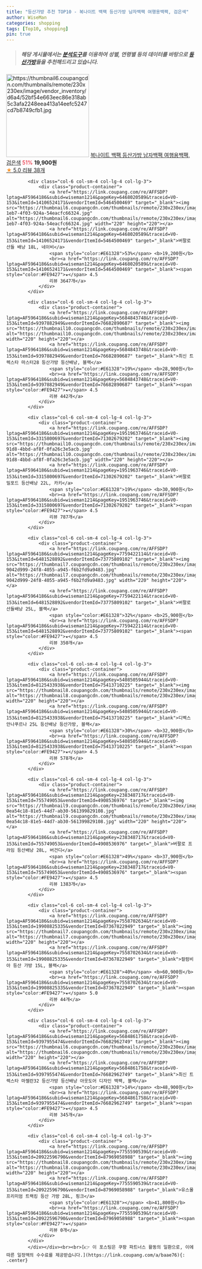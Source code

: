 ```yaml
---
title: "등산가방 추천 TOP10 - 복나이트 백팩 등산가방 남자백팩 여행용백팩, 검은색"
author: WiseMan
categories: shopping
tags: [Top10, shopping]
pin: true
---
```


> ##### 해당 게시물에서는 [**분석도구**](https://itemscout.io/)를 이용하여 **성별**, **연령별** 등의 데이터를 바탕으로 [**등산가방**](https://link.coupang.com/a/baae76)들을 추천해드리고 있습니다.
<div class="container"><div class="row">
            <div class="col-6 col-sm-4 col-lg-4 col-lg-3">
                <div class="product-container">
                    <a href="https://link.coupang.com/re/AFFSDP?lptag=AF5964186&subid=wiseman1214&pageKey=7041329782&traceid=V0-153&itemId=17414053917&vendorItemId=87111630670" target="_blank"><img src="https://thumbnail6.coupangcdn.com/thumbnails/remote/230x230ex/image/vendor_inventory/d6a4/52bf54e663eec86e318ab5c3afa2248eea413a14eefc5247cd7b8749cfb1.jpg" alt="https://thumbnail6.coupangcdn.com/thumbnails/remote/230x230ex/image/vendor_inventory/d6a4/52bf54e663eec86e318ab5c3afa2248eea413a14eefc5247cd7b8749cfb1.jpg" width="220" height="220"></a>
                    <a href="https://link.coupang.com/re/AFFSDP?lptag=AF5964186&subid=wiseman1214&pageKey=7041329782&traceid=V0-153&itemId=17414053917&vendorItemId=87111630670" target="_blank">복나이트 백팩 등산가방 남자백팩 여행용백팩, 검은색</a>
                    <span style="color:#E61328">51%</span> <b>19,900원</b>
                    <br><a href="https://link.coupang.com/re/AFFSDP?lptag=AF5964186&subid=wiseman1214&pageKey=7041329782&traceid=V0-153&itemId=17414053917&vendorItemId=87111630670" target="_blank"><span style="color:#FE9427">★</span> 5.0
                    리뷰 38개</a>
                </div>
            </div>
            
            <div class="col-6 col-sm-4 col-lg-4 col-lg-3">
                <div class="product-container">
                    <a href="https://link.coupang.com/re/AFFSDP?lptag=AF5964186&subid=wiseman1214&pageKey=6468020589&traceid=V0-153&itemId=14106524171&vendorItemId=5464500469" target="_blank"><img src="https://thumbnail6.coupangcdn.com/thumbnails/remote/230x230ex/image/retail/images/2019/10/15/17/5/8aa6f9a7-1eb7-4f03-924a-54eacfc66324.jpg" alt="https://thumbnail6.coupangcdn.com/thumbnails/remote/230x230ex/image/retail/images/2019/10/15/17/5/8aa6f9a7-1eb7-4f03-924a-54eacfc66324.jpg" width="220" height="220"></a>
                    <a href="https://link.coupang.com/re/AFFSDP?lptag=AF5964186&subid=wiseman1214&pageKey=6468020589&traceid=V0-153&itemId=14106524171&vendorItemId=5464500469" target="_blank">버팔로 산들 배낭 18L, 네이비</a>
                    <span style="color:#E61328">53%</span> <b>19,200원</b>
                    <br><a href="https://link.coupang.com/re/AFFSDP?lptag=AF5964186&subid=wiseman1214&pageKey=6468020589&traceid=V0-153&itemId=14106524171&vendorItemId=5464500469" target="_blank"><span style="color:#FE9427">★</span> 4.5
                    리뷰 3647개</a>
                </div>
            </div>
            
            <div class="col-6 col-sm-4 col-lg-4 col-lg-3">
                <div class="product-container">
                    <a href="https://link.coupang.com/re/AFFSDP?lptag=AF5964186&subid=wiseman1214&pageKey=5684843748&traceid=V0-153&itemId=9397882949&vendorItemId=76682890687" target="_blank"><img src="https://thumbnail10.coupangcdn.com/thumbnails/remote/230x230ex/image/vendor_inventory/d8a7/06dcb3c06ad3dbae23a313bd9f92280e06eb7171906e8fcdcecadbbf9df2.jpg" alt="https://thumbnail10.coupangcdn.com/thumbnails/remote/230x230ex/image/vendor_inventory/d8a7/06dcb3c06ad3dbae23a313bd9f92280e06eb7171906e8fcdcecadbbf9df2.jpg" width="220" height="220"></a>
                    <a href="https://link.coupang.com/re/AFFSDP?lptag=AF5964186&subid=wiseman1214&pageKey=5684843748&traceid=V0-153&itemId=9397882949&vendorItemId=76682890687" target="_blank">최신 트렉스타 마스터28 등산가방 등산배낭, 블랙</a>
                    <span style="color:#E61328">19%</span> <b>28,900원</b>
                    <br><a href="https://link.coupang.com/re/AFFSDP?lptag=AF5964186&subid=wiseman1214&pageKey=5684843748&traceid=V0-153&itemId=9397882949&vendorItemId=76682890687" target="_blank"><span style="color:#FE9427">★</span> 4.5
                    리뷰 442개</a>
                </div>
            </div>
            
            <div class="col-6 col-sm-4 col-lg-4 col-lg-3">
                <div class="product-container">
                    <a href="https://link.coupang.com/re/AFFSDP?lptag=AF5964186&subid=wiseman1214&pageKey=1951963746&traceid=V0-153&itemId=3315800697&vendorItemId=71302679202" target="_blank"><img src="https://thumbnail10.coupangcdn.com/thumbnails/remote/230x230ex/image/retail/images/2020/08/12/18/3/210fdcd5-91d8-4bbd-af8f-0fa26c3e5acb.jpg" alt="https://thumbnail10.coupangcdn.com/thumbnails/remote/230x230ex/image/retail/images/2020/08/12/18/3/210fdcd5-91d8-4bbd-af8f-0fa26c3e5acb.jpg" width="220" height="220"></a>
                    <a href="https://link.coupang.com/re/AFFSDP?lptag=AF5964186&subid=wiseman1214&pageKey=1951963746&traceid=V0-153&itemId=3315800697&vendorItemId=71302679202" target="_blank">버팔로 밀포드 등산배낭 22L, 카키</a>
                    <span style="color:#E61328">19%</span> <b>30,900원</b>
                    <br><a href="https://link.coupang.com/re/AFFSDP?lptag=AF5964186&subid=wiseman1214&pageKey=1951963746&traceid=V0-153&itemId=3315800697&vendorItemId=71302679202" target="_blank"><span style="color:#FE9427">★</span> 4.5
                    리뷰 787개</a>
                </div>
            </div>
            
            <div class="col-6 col-sm-4 col-lg-4 col-lg-3">
                <div class="product-container">
                    <a href="https://link.coupang.com/re/AFFSDP?lptag=AF5964186&subid=wiseman1214&pageKey=7759422114&traceid=V0-153&itemId=6481528892&vendorItemId=73775809102" target="_blank"><img src="https://thumbnail7.coupangcdn.com/thumbnails/remote/230x230ex/image/retail/images/3832622716449432-9042d999-24f8-4055-a945-f6b2fd9a9483.jpg" alt="https://thumbnail7.coupangcdn.com/thumbnails/remote/230x230ex/image/retail/images/3832622716449432-9042d999-24f8-4055-a945-f6b2fd9a9483.jpg" width="220" height="220"></a>
                    <a href="https://link.coupang.com/re/AFFSDP?lptag=AF5964186&subid=wiseman1214&pageKey=7759422114&traceid=V0-153&itemId=6481528892&vendorItemId=73775809102" target="_blank">버팔로 산들배낭 25L, 블랙</a>
                    <span style="color:#E61328">32%</span> <b>25,900원</b>
                    <br><a href="https://link.coupang.com/re/AFFSDP?lptag=AF5964186&subid=wiseman1214&pageKey=7759422114&traceid=V0-153&itemId=6481528892&vendorItemId=73775809102" target="_blank"><span style="color:#FE9427">★</span> 4.5
                    리뷰 350개</a>
                </div>
            </div>
            
            <div class="col-6 col-sm-4 col-lg-4 col-lg-3">
                <div class="product-container">
                    <a href="https://link.coupang.com/re/AFFSDP?lptag=AF5964186&subid=wiseman1214&pageKey=5408505944&traceid=V0-153&itemId=8125433938&vendorItemId=75413710225" target="_blank"><img src="https://thumbnail8.coupangcdn.com/thumbnails/remote/230x230ex/image/vendor_inventory/dd4a/26c98a371a035583b2d78a63063bea60a287379a64e4fcbf3e347358232c.png" alt="https://thumbnail8.coupangcdn.com/thumbnails/remote/230x230ex/image/vendor_inventory/dd4a/26c98a371a035583b2d78a63063bea60a287379a64e4fcbf3e347358232c.png" width="220" height="220"></a>
                    <a href="https://link.coupang.com/re/AFFSDP?lptag=AF5964186&subid=wiseman1214&pageKey=5408505944&traceid=V0-153&itemId=8125433938&vendorItemId=75413710225" target="_blank">디벡스 안나푸르나 25L 등산배낭 등산가방, 블랙</a>
                    <span style="color:#E61328">30%</span> <b>32,900원</b>
                    <br><a href="https://link.coupang.com/re/AFFSDP?lptag=AF5964186&subid=wiseman1214&pageKey=5408505944&traceid=V0-153&itemId=8125433938&vendorItemId=75413710225" target="_blank"><span style="color:#FE9427">★</span> 4.5
                    리뷰 578개</a>
                </div>
            </div>
            
            <div class="col-6 col-sm-4 col-lg-4 col-lg-3">
                <div class="product-container">
                    <a href="https://link.coupang.com/re/AFFSDP?lptag=AF5964186&subid=wiseman1214&pageKey=238348717&traceid=V0-153&itemId=755749053&vendorItemId=4908536976" target="_blank"><img src="https://thumbnail9.coupangcdn.com/thumbnails/remote/230x230ex/image/retail/images/6083102776365534-0ea54c18-81e5-44d7-ab30-561399829108.jpg" alt="https://thumbnail9.coupangcdn.com/thumbnails/remote/230x230ex/image/retail/images/6083102776365534-0ea54c18-81e5-44d7-ab30-561399829108.jpg" width="220" height="220"></a>
                    <a href="https://link.coupang.com/re/AFFSDP?lptag=AF5964186&subid=wiseman1214&pageKey=238348717&traceid=V0-153&itemId=755749053&vendorItemId=4908536976" target="_blank">버팔로 프라임 등산배낭 28L, 버건디</a>
                    <span style="color:#E61328">49%</span> <b>37,900원</b>
                    <br><a href="https://link.coupang.com/re/AFFSDP?lptag=AF5964186&subid=wiseman1214&pageKey=238348717&traceid=V0-153&itemId=755749053&vendorItemId=4908536976" target="_blank"><span style="color:#FE9427">★</span> 4.5
                    리뷰 1383개</a>
                </div>
            </div>
            
            <div class="col-6 col-sm-4 col-lg-4 col-lg-3">
                <div class="product-container">
                    <a href="https://link.coupang.com/re/AFFSDP?lptag=AF5964186&subid=wiseman1214&pageKey=7558702634&traceid=V0-153&itemId=19908825335&vendorItemId=87367822949" target="_blank"><img src="https://thumbnail7.coupangcdn.com/thumbnails/remote/230x230ex/image/vendor_inventory/e57f/c45c10425292b8f89248ce16d25a26c4290ba236abe2ba78b17821988dcd.jpg" alt="https://thumbnail7.coupangcdn.com/thumbnails/remote/230x230ex/image/vendor_inventory/e57f/c45c10425292b8f89248ce16d25a26c4290ba236abe2ba78b17821988dcd.jpg" width="220" height="220"></a>
                    <a href="https://link.coupang.com/re/AFFSDP?lptag=AF5964186&subid=wiseman1214&pageKey=7558702634&traceid=V0-153&itemId=19908825335&vendorItemId=87367822949" target="_blank">컬럼비아 등산 가방 15L, 블랙</a>
                    <span style="color:#E61328">40%</span> <b>60,900원</b>
                    <br><a href="https://link.coupang.com/re/AFFSDP?lptag=AF5964186&subid=wiseman1214&pageKey=7558702634&traceid=V0-153&itemId=19908825335&vendorItemId=87367822949" target="_blank"><span style="color:#FE9427">★</span> 5.0
                    리뷰 44개</a>
                </div>
            </div>
            
            <div class="col-6 col-sm-4 col-lg-4 col-lg-3">
                <div class="product-container">
                    <a href="https://link.coupang.com/re/AFFSDP?lptag=AF5964186&subid=wiseman1214&pageKey=5684861758&traceid=V0-153&itemId=9397955474&vendorItemId=76682962749" target="_blank"><img src="https://thumbnail6.coupangcdn.com/thumbnails/remote/230x230ex/image/vendor_inventory/5b1e/4804c3cb2e53f029792f20d69fa05bef02663c38d54de475c3dd8a78ea72.jpg" alt="https://thumbnail6.coupangcdn.com/thumbnails/remote/230x230ex/image/vendor_inventory/5b1e/4804c3cb2e53f029792f20d69fa05bef02663c38d54de475c3dd8a78ea72.jpg" width="220" height="220"></a>
                    <a href="https://link.coupang.com/re/AFFSDP?lptag=AF5964186&subid=wiseman1214&pageKey=5684861758&traceid=V0-153&itemId=9397955474&vendorItemId=76682962749" target="_blank">최신 트렉스타 마젤란32 등산가방 등산배낭 아웃도어 디자인 백팩, 블랙</a>
                    <span style="color:#E61328">14%</span> <b>48,900원</b>
                    <br><a href="https://link.coupang.com/re/AFFSDP?lptag=AF5964186&subid=wiseman1214&pageKey=5684861758&traceid=V0-153&itemId=9397955474&vendorItemId=76682962749" target="_blank"><span style="color:#FE9427">★</span> 4.5
                    리뷰 345개</a>
                </div>
            </div>
            
            <div class="col-6 col-sm-4 col-lg-4 col-lg-3">
                <div class="product-container">
                    <a href="https://link.coupang.com/re/AFFSDP?lptag=AF5964186&subid=wiseman1214&pageKey=7755590539&traceid=V0-153&itemId=20922596790&vendorItemId=87969058988" target="_blank"><img src="https://thumbnail8.coupangcdn.com/thumbnails/remote/230x230ex/image/vendor_inventory/aa12/b19ffce51dad470a9ad76ed29f12fc88ba402d6f39999215a076371bc7b9.jpg" alt="https://thumbnail8.coupangcdn.com/thumbnails/remote/230x230ex/image/vendor_inventory/aa12/b19ffce51dad470a9ad76ed29f12fc88ba402d6f39999215a076371bc7b9.jpg" width="220" height="220"></a>
                    <a href="https://link.coupang.com/re/AFFSDP?lptag=AF5964186&subid=wiseman1214&pageKey=7755590539&traceid=V0-153&itemId=20922596790&vendorItemId=87969058988" target="_blank">유스몰 프리미엄 트랙킹 등산 가방 28L, 핑크</a>
                    <span style="color:#E61328"></span> <b>41,800원</b>
                    <br><a href="https://link.coupang.com/re/AFFSDP?lptag=AF5964186&subid=wiseman1214&pageKey=7755590539&traceid=V0-153&itemId=20922596790&vendorItemId=87969058988" target="_blank"><span style="color:#FE9427">★</span> 
                    리뷰 0개</a>
                </div>
            </div>
            </div></div><br><br>[👉 이 포스팅은 쿠팡 파트너스 활동의 일환으로, 이에 따른 일정액의 수수료를 제공받습니다.](https://link.coupang.com/a/baae76){: .center}